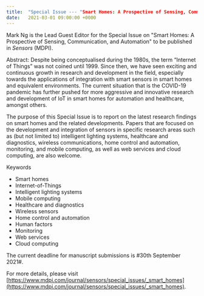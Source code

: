 ```yaml
---
title:  "Special Issue --- "Smart Homes: A Prospective of Sensing, Communication, and Automation" (Sensors)"
date:   2021-03-01 09:00:00 +0000
---
```


Mark Ng is the Lead Guest Editor for the Special Issue on "Smart Homes: A Prospective of Sensing, Communication, and Automation" to be published in *Sensors* (MDPI).

Abstract: Despite being conceptualised during the 1980s, the term “Internet of Things” was not coined until 1999. Since then, we have seen exciting and continuous growth in research and development in the field, especially towards the applications of integration with smart sensors in smart homes and equivalent environments. The current situation that is the COVID-19 pandemic has further pushed for more aggressive and innovative research and development of IoT in smart homes for automation and healthcare, amongst others.

The purpose of this Special Issue is to report on the latest research findings on smart homes and the related developments. Papers that are focused on the development and integration of sensors in specific research areas such as (but not limited to) intelligent lighting systems, healthcare and diagnostics, wireless communications, home control and automation, monitoring, and mobile computing, as well as web services and cloud computing, are also welcome.  


Keywords
* Smart homes
* Internet-of-Things
* Intelligent lighting systems
* Mobile computing
* Healthcare and diagnostics
* Wireless sensors
* Home control and automation
* Human factors
* Monitoring
* Web services
* Cloud computing


The current deadline for manuscript submissions is #30th September 2021#. 

For more details, please visit [https://www.mdpi.com/journal/sensors/special_issues/_smart_homes](https://www.mdpi.com/journal/sensors/special_issues/_smart_homes). 